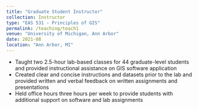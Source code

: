 ```yaml
---
title: "Graduate Student Instructor"
collection: Instructor
type: "EAS 531 - Principles of GIS"
permalink: /teaching/teach1
venue: "University of Michigan, Ann Arbor"
date: 2021-08
location: "Ann Arbor, MI"
---
```


- Taught two 2.5-hour lab-based classes for 44 graduate-level students and provided instructional assistance on GIS software application
- Created clear and concise instructions and datasets prior to the lab and provided written and verbal feedback on written assignments and presentations 
- Held office hours three hours per week to provide students with additional support on software and lab assignments
